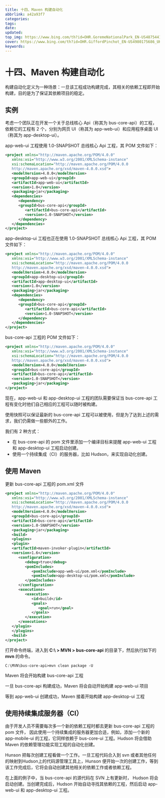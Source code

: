 ```yaml
---
title: 十四、Maven 构建自动化
abbrlink: a42a93f7
categories: 
tags: 
date: 
updated: 
top_img: https://www.bing.com/th?id=OHR.GoremeNationalPark_EN-US4875441908_UHD.jpg
cover: https://www.bing.com/th?id=OHR.GiffordPinchot_EN-US4980175686_UHD.jpg
keywords: 
---
```

# 十四、Maven 构建自动化

构建自动化定义为一种场景：一旦该工程成功构建完成，其相关的依赖工程即开始构建，目的是为了保证其依赖项目的稳定。

## 实例

考虑一个团队正在开发一个关于总线核心 Api（称其为 bus-core-api）的工程，依赖它的工程有 2 个，分别为网页 UI（称其为 app-web-ui）和应用程序桌面 UI（称其为 app-desktop-ui）。

app-web-ui 工程使用 1.0-SNAPSHOT 总线核心 Api 工程，其 POM 文件如下：

```xml
<project xmlns="http://maven.apache.org/POM/4.0.0" 
   xmlns:xsi="http://www.w3.org/2001/XMLSchema-instance"
   xsi:schemaLocation="http://maven.apache.org/POM/4.0.0 
   http://maven.apache.org/xsd/maven-4.0.0.xsd">
   <modelVersion>4.0.0</modelVersion>
   <groupId>app-web-ui</groupId>
   <artifactId>app-web-ui</artifactId>
   <version>1.0</version>
   <packaging>jar</packaging>
   <dependencies>
      <dependency>
      <groupId>bus-core-api</groupId>
         <artifactId>bus-core-api</artifactId>
         <version>1.0-SNAPSHOT</version>
      </dependency>
   </dependencies>
</project>
```

app-desktop-ui 工程也正在使用 1.0-SNAPSHOT 总线核心 Api 工程，其 POM 文件如下：

```xml
<project xmlns="http://maven.apache.org/POM/4.0.0"
   xmlns:xsi="http://www.w3.org/2001/XMLSchema-instance"
   xsi:schemaLocation="http://maven.apache.org/POM/4.0.0 
   http://maven.apache.org/xsd/maven-4.0.0.xsd">
   <modelVersion>4.0.0</modelVersion>
   <groupId>app-desktop-ui</groupId>
   <artifactId>app-desktop-ui</artifactId>
   <version>1.0</version>
   <packaging>jar</packaging>
   <dependencies>
      <dependency>
      <groupId>bus-core-api</groupId>
         <artifactId>bus-core-api</artifactId>
         <version>1.0-SNAPSHOT</version>
      </dependency>
   </dependencies>
</project>
```

bus-core-api 工程的 POM 文件如下：

```xml
<project xmlns="http://maven.apache.org/POM/4.0.0" 
   xmlns:xsi="http://www.w3.org/2001/XMLSchema-instance"
   xsi:schemaLocation="http://maven.apache.org/POM/4.0.0 
   http://maven.apache.org/xsd/maven-4.0.0.xsd">
   <modelVersion>4.0.0</modelVersion>
   <groupId>bus-core-api</groupId>
   <artifactId>bus-core-api</artifactId>
   <version>1.0-SNAPSHOT</version>
   <packaging>jar</packaging>   
</project>
```

现在，app-web-ui 和 app-desktop-ui 工程的团队需要保证当 bus-core-api 工程有变化时他们自己相应的工程可以随时被构建。

使用快照可以保证最新的 bus-core-api 工程可以被使用，但是为了达到上述的需求，我们仍需做一些额外的工作。

我们有 2 种方式：

- 在 bus-core-api 的 pom 文件里添加一个编译目标来提醒 app-web-ui 工程和 app-desktop-ui 工程启动创建。
- 使用一个持续集成（CI）的服务器，比如 Hudson，来实现自动化创建。

## 使用 Maven

更新 bus-core-api 工程的 pom.xml 文件

```xml
<project xmlns="http://maven.apache.org/POM/4.0.0" 
   xmlns:xsi="http://www.w3.org/2001/XMLSchema-instance"
   xsi:schemaLocation="http://maven.apache.org/POM/4.0.0 
   http://maven.apache.org/xsd/maven-4.0.0.xsd">
   <modelVersion>4.0.0</modelVersion>
   <groupId>bus-core-api</groupId>
   <artifactId>bus-core-api</artifactId>
   <version>1.0-SNAPSHOT</version>
   <packaging>jar</packaging>
   <build>
   <plugins>
   <plugin>
   <artifactId>maven-invoker-plugin</artifactId>
   <version>1.6</version>
      <configuration>
         <debug>true</debug>
         <pomIncludes>
            <pomInclude>app-web-ui/pom.xml</pomInclude>
            <pomInclude>app-desktop-ui/pom.xml</pomInclude> 
         </pomIncludes>
      </configuration>
      <executions>
         <execution>
            <id>build</id>
            <goals>
               <goal>run</goal>
            </goals>
         </execution>
      </executions>
   </plugin>
   </plugins>
   <build>
</project>
```

打开命令终端，进入到 **C:\ > MVN > bus-core-api** 的目录下，然后执行如下的 **mvn** 的命令。

```
C:\MVN\bus-core-api>mvn clean package -U
```

Maven 将会开始构建 bus-core-api 工程

一旦 bus-core-api 构建成功，Maven 将会自动开始构建 app-web-ui 项目

等到 app-web-ui 创建成功，Maven 接着开始构建 app-desktop-ui 工程

## 使用持续集成服务器（CI）

由于开发人员不需要每次多一个新的依赖工程时都去更新 bus-core-api 工程的 pom 文件， 因此使用一个持续集成的服务器更加合适，例如，添加一个新的 app-mobile-ui 的工程，它同样依赖于 bus-core-ui 工程。Hudson 将会借助 Maven 的依赖管理功能实现工程的自动化创建。

Hunson 把每次创建工程看做一个工作。一旦工程代码合入到 svn 或者其他任何的映射到Hudson上的代码源管理工具上，Hunson 便开始一次的创建工作，等到该工作完成后，它将会自动创建其他相关的依赖工作或者依赖工程。

在上面的例子中，当 bus-core-api 的源代码在 SVN 上有更新时， Hudson 将会启动创建。当创建完成后，Hudson 开始自动寻找其依赖的工程，然后启动 app-web-ui 和 app-desktop-ui 工程。